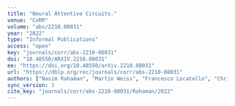 ```yaml
---
title: "Neural Attentive Circuits."
venue: "CoRR"
volume: "abs/2210.08031"
year: "2022"
type: "Informal Publications"
access: "open"
key: "journals/corr/abs-2210-08031"
doi: "10.48550/ARXIV.2210.08031"
ee: "https://doi.org/10.48550/arXiv.2210.08031"
url: "https://dblp.org/rec/journals/corr/abs-2210-08031"
authors: ["Nasim Rahaman", "Martin Weiss", "Francesco Locatello", "Chris Pal", "Yoshua Bengio", "Bernhard Sch\u00f6lkopf", "Erran Li", "Nicolas Ballas"]
sync_version: 3
cite_key: "journals/corr/abs-2210-08031/Rahaman/2022"
---
```

